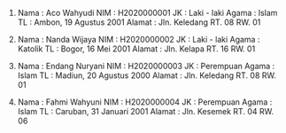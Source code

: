 1.  Nama   : Aco Wahyudi
    NIM    : H2020000001
    JK     : Laki - laki
    Agama  : Islam
    TL     : Ambon, 19 Agustus 2001
    Alamat : Jln. Keledang RT. 08 RW. 01

2.  Nama   : Nanda Wijaya
    NIM    : H2020000002
    JK     : Laki - laki
    Agama  : Katolik
    TL     : Bogor, 16 Mei 2001
    Alamat : Jln. Kelapa RT. 16 RW. 01

3.  Nama   : Endang Nuryani
    NIM    : H2020000003
    JK     : Perempuan
    Agama  : Islam
    TL     : Madiun, 20 Agustus 2000
    Alamat : Jln. Keledang RT. 08 RW. 01

4.  Nama   : Fahmi Wahyuni
    NIM    : H2020000004
    JK     : Perempuan
    Agama  : Islam
    TL     : Caruban, 31 Januari 2001
    Alamat : Jln. Kesemek RT. 04 RW. 06
